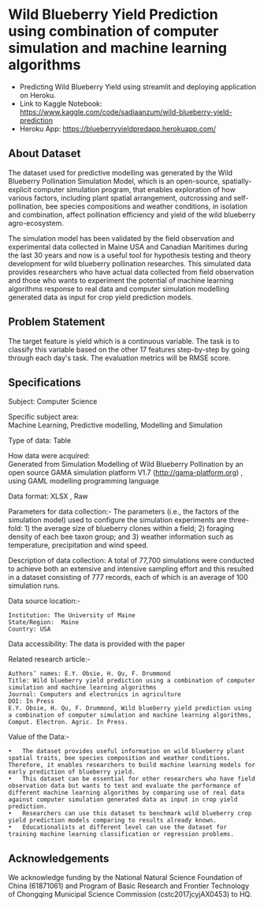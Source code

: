 # Wild Blueberry Yield Prediction using combination of computer simulation and machine learning algorithms

- Predicting Wild Blueberry Yield using streamlit and deploying application on Heroku. 
- Link to Kaggle Notebook: https://www.kaggle.com/code/sadiaanzum/wild-blueberry-yield-prediction 
- Heroku App: https://blueberryyieldpredapp.herokuapp.com/



## About Dataset

The dataset used for predictive modelling was generated by the Wild Blueberry Pollination Simulation Model, which is an open-source, spatially-explicit computer simulation program, that enables exploration of how various factors, including plant spatial arrangement, outcrossing and self-pollination, bee species compositions and weather conditions, in isolation and combination, affect pollination efficiency and yield of the wild blueberry agro-ecosystem. 

The simulation model has been validated by the field observation and experimental data collected in Maine USA and Canadian Maritimes during the last 30 years and now is a useful tool for hypothesis testing and theory development for wild blueberry pollination researches. This simulated data provides researchers who have actual data collected from field observation and those who wants to experiment the potential of machine learning algorithms response to real data and computer simulation modelling generated data as input for crop yield prediction models.


## Problem Statement

The target feature is yield which is a continuous variable. The task is to classify this variable based on the other 17 features step-by-step by going through each day's task. The evaluation metrics will be RMSE score.


## Specifications

Subject:    Computer Science

Specific subject area:  
    Machine Learning, Predictive modelling, Modelling and Simulation

Type of data: Table

How data were acquired:     
    Generated from Simulation Modelling of Wild Blueberry Pollination by an open source GAMA simulation platform V1.7 (http://gama-platform.org) , using GAML modelling programming language   

Data format:    XLSX , Raw

Parameters for data collection:-
    The parameters (i.e., the factors of the simulation model) used to configure the simulation experiments are three-fold: 1) the average size of blueberry clones within a field; 2) foraging density of each bee taxon group; and 3) weather information such as temperature, precipitation and wind speed. 

Description of data collection:	
    A total of 77,700 simulations were conducted to achieve both an extensive and intensive sampling effort and this resulted in a dataset consisting of 777 records, each of which is an average of 100 simulation runs.

Data source location:-
	
    Institution: The University of Maine
    State/Region:  Maine
    Country: USA

Data accessibility:	The data is provided with the paper

Related research article:-
    
    Authors’ names: E.Y. Obsie, H. Qu, F. Drummond
    Title: Wild blueberry yield prediction using a combination of computer simulation and machine learning algorithms
    Journal: Computers and electronics in agriculture
    DOI: In Press
    E.Y. Obsie, H. Qu, F. Drummond, Wild blueberry yield prediction using a combination of computer simulation and machine learning algorithms, Comput. Electron. Agric. In Press.


Value of the Data:-
    
    •	The dataset provides useful information on wild blueberry plant spatial traits, bee species composition and weather conditions. Therefore, it enables researchers to build machine learning models for early prediction of blueberry yield. 
    •	This dataset can be essential for other researchers who have field observation data but wants to test and evaluate the performance of different machine learning algorithms by comparing use of real data against computer simulation generated data as input in crop yield prediction.  
    •	Researchers can use this dataset to benchmark wild blueberry crop yield prediction models comparing to results already known. 
    •	Educationalists at different level can use the dataset for training machine learning classification or regression problems.


## Acknowledgements

 We acknowledge funding by the National Natural Science Foundation of China (61871061) and Program of Basic Research and Frontier Technology of Chongqing Municipal Science Commission (cstc2017jcyjAX0453) to HQ.
 
